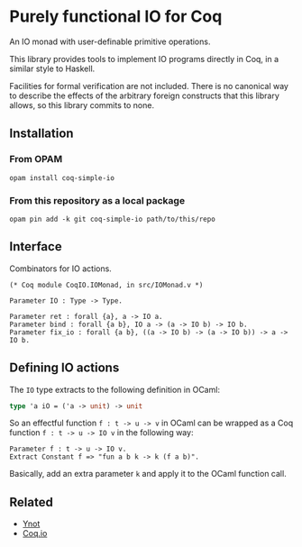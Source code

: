 # Purely functional IO for Coq

An IO monad with user-definable primitive operations.

This library provides tools to implement IO programs directly in Coq, in a
similar style to Haskell.

Facilities for formal verification are not included.
There is no canonical way to describe the effects of the arbitrary foreign
constructs that this library allows, so this library commits to none.

## Installation

### From OPAM

```
opam install coq-simple-io
```

### From this repository as a local package

```
opam pin add -k git coq-simple-io path/to/this/repo
```

## Interface

Combinators for IO actions.

```coq
(* Coq module CoqIO.IOMonad, in src/IOMonad.v *)

Parameter IO : Type -> Type.

Parameter ret : forall {a}, a -> IO a.
Parameter bind : forall {a b}, IO a -> (a -> IO b) -> IO b.
Parameter fix_io : forall {a b}, ((a -> IO b) -> (a -> IO b)) -> a -> IO b.
```

## Defining IO actions

The `IO` type extracts to the following definition in OCaml:

```ocaml
type 'a iO = ('a -> unit) -> unit
```

So an effectful function `f : t -> u -> v` in OCaml can be wrapped
as a Coq function `f : t -> u -> IO v` in the following way:

```coq
Parameter f : t -> u -> IO v.
Extract Constant f => "fun a b k -> k (f a b)".
```

Basically, add an extra parameter `k` and apply it to the OCaml function call.

## Related

- [Ynot](https://github.com/ynot-harvard/ynot)
- [Coq.io](http://coq.io)
